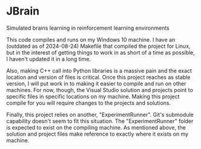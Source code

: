 # JBrain
Simulated brains learning in reinforcement learning environments

This code compiles and runs on my Windows 10 machine. I have an (outdated as of 2024-08-24) Makefile that compiled the project for Linux, but in the interest of getting things to work in as short of a time as possible, I haven't updated it in a long time.

Also, making C++ call into Python libraries is a massive pain and the exact location and version of files is critical.  Once this project reaches as stable version, I will put work in to making it easier to compile and run on other machines.  For now, though, the Visual Studio solution and projects point to specific files in specific locations on my machine.  Making this project compile for you will require changes to the projects and solutions.

Finally, this project relies on another, "ExperimentRunner".  Git's submodule capability doesn't seem to fit this situation.  The "ExperimentRunner" folder is expected to exist on the compiling machine.  As mentioned above, the solution and project files make reference to exactly where it exists on my machine.
